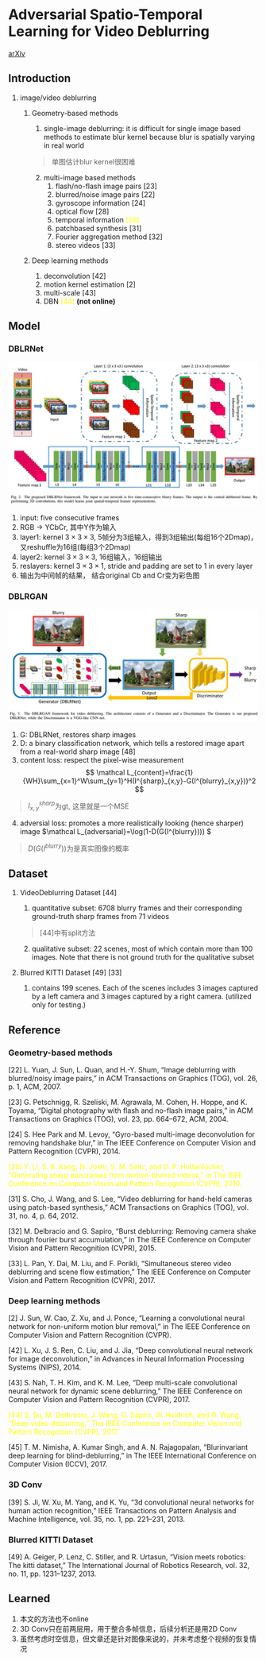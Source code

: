 # Adversarial Spatio-Temporal Learning for Video Deblurring
[arXiv](https://arxiv.org/pdf/1804.00533.pdf)

## Introduction

1. image/video deblurring
    1. Geometry-based methods
       1. single-image deblurring: it is difficult for single image based methods to estimate blur kernel because blur is spatially varying in real world
       > 单图估计blur kernel很困难

       2. multi-image based methods
          1. flash/no-flash image pairs [23]
          2. blurred/noise image pairs [22]
          3. gyroscope information [24]
          4. optical flow [28]
          5. temporal information <span style="color:yellow">[29]</span>
          6. patchbased synthesis [31]
          7. Fourier aggregation method [32]
          8. stereo videos [33]
    2. Deep learning methods
       1. deconvolution [42]
       2. motion kernel estimation [2]
       3. multi-scale [43]
       4. DBN <span style="color:yellow">[44]</span> **(not online)**

## Model

### DBLRNet

![DBLRNet](./.assets/DBLRNet.jpg)
1. input: five consecutive frames
2. RGB $\to$ YCbCr, 其中Y作为输入
3. layer1: kernel $3\times 3\times 3$, 5帧分为3组输入，得到3组输出(每组16个2Dmap)，又reshuffle为16组(每组3个2Dmap)
4. layer2: kernel $3\times 3\times 3$, 16组输入，16组输出
5. reslayers: kernel $3\times 3\times 1$, stride and padding
are set to 1 in every layer
6. 输出为中间帧的结果， 结合original Cb and Cr变为彩色图

### DBLRGAN
![DBLRGAN](./.assets/DBLRGAN.jpg)
1. G: DBLRNet, restores sharp images
2. D: a binary classification network, which tells a restored image apart from a real-world sharp image [48]
3. content loss: respect the pixel-wise measurement
$$ \mathcal L_{content}=\frac{1}{WH}\sum_{x=1}^W\sum_{y=1}^H(I^{sharp}_{x,y}-G(I^{blurry}_{x,y}))^2 $$
> $I^{sharp}_{x,y}$为gt, 这里就是一个MSE

4. adversial loss: promotes a more realistically looking (hence sharper) image
$\mathcal L_{adversarial}=\log(1-D(G(I^{blurry}))) $
> $D(G(I^{blurry}))$为是真实图像的概率

## Dataset
1.  VideoDeblurring Dataset [44]
    1. quantitative subset:  6708 blurry frames and their corresponding ground-truth sharp frames from 71 videos
    > [44]中有split方法

    2. qualitative subset: 22 scenes, most of which contain more than 100 images. Note that there is not ground truth for the qualitative subset
2. Blurred KITTI Dataset [49] [33]
   1.  contains 199 scenes. Each of the scenes includes 3 images captured by a left camera and 3 images captured by a right camera. (utilized only for testing.)

## Reference
### Geometry-based methods
[22] L. Yuan, J. Sun, L. Quan, and H.-Y. Shum, “Image deblurring with blurred/noisy image pairs,” in ACM Transactions on Graphics (TOG), vol. 26, p. 1, ACM, 2007.

[23] G. Petschnigg, R. Szeliski, M. Agrawala, M. Cohen, H. Hoppe, and K. Toyama, “Digital photography with flash and no-flash image pairs,” in ACM Transactions on Graphics (TOG), vol. 23, pp. 664–672, ACM, 2004.

[24] S. Hee Park and M. Levoy, “Gyro-based multi-image deconvolution for removing handshake blur,” in The IEEE Conference on Computer Vision and Pattern Recognition (CVPR), 2014.

<span style="color:yellow">[29] Y. Li, S. B. Kang, N. Joshi, S. M. Seitz, and D. P. Huttenlocher, “Generating sharp panoramas from motion-blurred videos,” in The IEEE Conference on Computer Vision and Pattern Recognition (CVPR), 2010.</span>

[31] S. Cho, J. Wang, and S. Lee, “Video deblurring for hand-held cameras using patch-based synthesis,” ACM Transactions on Graphics (TOG), vol. 31, no. 4, p. 64, 2012.

[32] M. Delbracio and G. Sapiro, “Burst deblurring: Removing camera shake through fourier burst accumulation,” in The IEEE Conference on Computer Vision and Pattern Recognition (CVPR), 2015.

[33] L. Pan, Y. Dai, M. Liu, and F. Porikli, “Simultaneous stereo video deblurring and scene flow estimation,” The IEEE Conference on Computer Vision and Pattern Recognition (CVPR), 2017.

### Deep learning methods
[2] J. Sun, W. Cao, Z. Xu, and J. Ponce, “Learning a convolutional neural network for non-uniform motion blur removal,” in The IEEE Conference on Computer Vision and Pattern Recognition (CVPR).

[42] L. Xu, J. S. Ren, C. Liu, and J. Jia, “Deep convolutional neural network for image deconvolution,” in Advances in Neural Information Processing Systems (NIPS), 2014.

[43] S. Nah, T. H. Kim, and K. M. Lee, “Deep multi-scale convolutional neural network for dynamic scene deblurring,” The IEEE Conference on Computer Vision and Pattern Recognition (CVPR), 2017.

<span style="color:yellow">[44] S. Su, M. Delbracio, J. Wang, G. Sapiro, W. Heidrich, and O. Wang, “Deep video deblurring,” The IEEE Conference on Computer Vision and Pattern Recognition (CVPR), 2017.</span>

[45] T. M. Nimisha, A. Kumar Singh, and A. N. Rajagopalan, “Blurinvariant deep learning for blind-deblurring,” in The IEEE International Conference on Computer Vision (ICCV), 2017.

### 3D Conv
[39] S. Ji, W. Xu, M. Yang, and K. Yu, “3d convolutional neural networks for human action recognition,” IEEE Transactions on Pattern Analysis and Machine Intelligence, vol. 35, no. 1, pp. 221–231, 2013.

### Blurred KITTI Dataset
[49] A. Geiger, P. Lenz, C. Stiller, and R. Urtasun, “Vision meets robotics: The kitti dataset,” The International Journal of Robotics Research, vol. 32, no. 11, pp. 1231–1237, 2013.

## Learned
1. 本文的方法也不online
2. 3D Conv只在前两层用，用于整合多帧信息，后续分析还是用2D Conv
3. 虽然考虑时空信息，但文章还是针对图像来说的，并未考虑整个视频的恢复情况
